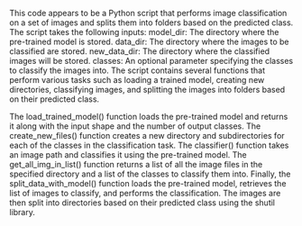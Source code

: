 This code appears to be a Python script that performs image classification on a set of images and splits them into folders based on the predicted class.
The script takes the following inputs:
model_dir: The directory where the pre-trained model is stored.
data_dir: The directory where the images to be classified are stored.
new_data_dir: The directory where the classified images will be stored.
classes: An optional parameter specifying the classes to classify the images into.
The script contains several functions that perform various tasks such as loading a trained model, creating new directories, classifying images, and splitting the images into folders based on their predicted class.

The load_trained_model() function loads the pre-trained model and returns it along with the input shape and the number of output classes. The create_new_files() function creates a new directory and subdirectories for each of the classes in the classification task. The classifier() function takes an image path and classifies it using the pre-trained model. The get_all_img_in_list() function returns a list of all the image files in the specified directory and a list of the classes to classify them into. Finally, the split_data_with_model() function loads the pre-trained model, retrieves the list of images to classify, and performs the classification.
The images are then split into directories based on their predicted class using the shutil library.
